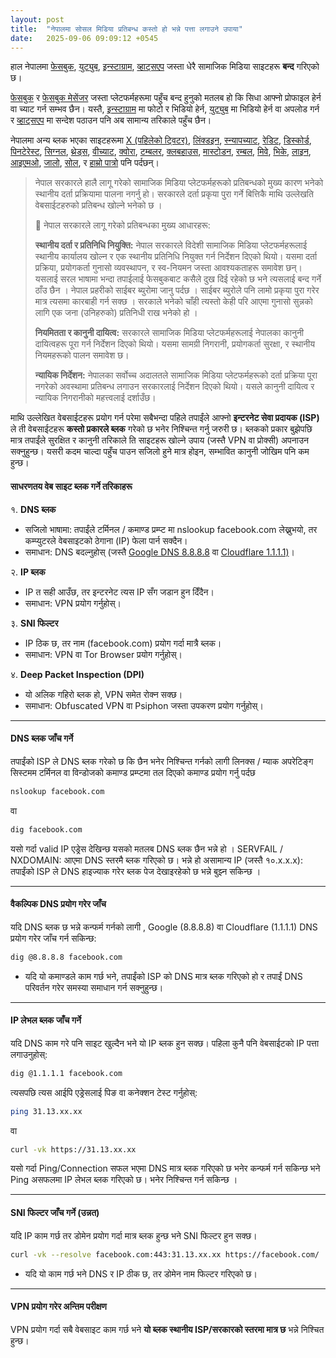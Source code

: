 ```yaml
---
layout: post
title:  "नेपालमा सोसल मिडिया प्रतिबन्ध कस्तो हो भन्ने पत्ता लगाउने उपाया"
date:   2025-09-06 09:09:12 +0545
---
```



हाल नेपालमा [फेसबुक](https://www.facebook.com), [युट्युब](https://www.youtube.com), [इन्स्टाग्राम](https://www.instagram.com), [व्हाट्सएप](https://www.whatsapp.com) जस्ता धेरै सामाजिक मिडिया साइटहरू **बन्द** गरिएको छ। 

[फेसबुक](https://www.facebook.com) र [फेसबुक मेसेंजर](https://www.messenger.com) जस्ता प्लेटफर्महरूमा पहुँच बन्द हुनुको मतलब हो कि सिधा आफ्नो प्रोफाइल हेर्न वा च्याट गर्न सम्भव छैन। यस्तै, [इन्स्टाग्राम](https://www.instagram.com) मा फोटो र भिडियो हेर्न, [युट्युब](https://www.youtube.com) मा भिडियो हेर्न वा अपलोड गर्न र [व्हाट्सएप](https://www.whatsapp.com) मा सन्देश पठाउन पनि अब सामान्य तरिकाले पहुँच छैन।  

नेपालमा अन्य ब्लक भएका साइटहरूमा [X (पहिलेको ट्विटर)](https://www.x.com), [लिंक्डइन](https://www.linkedin.com), [स्न्यापच्याट](https://www.snapchat.com), [रेडिट](https://www.reddit.com), [डिस्कोर्ड](https://discord.com), [पिनटेरेस्ट](https://www.pinterest.com), [सिग्नल](https://signal.org), [थ्रेड्स](https://www.instagram.com/threads/), [वीच्याट](https://www.wechat.com), [क्वोरा](https://www.quora.com), [टम्बलर](https://www.tumblr.com), [क्लबहाउस](https://www.joinclubhouse.com), [मास्टोडन](https://mastodon.social), [रम्बल](https://rumble.com), [मिवे](https://mewe.com), [भिके](https://vk.com), [लाइन](https://line.me), [आइएमओ](https://imo.im), [जालो](https://zalo.me), [सोल](https://www.soulapp.cn), र [हाम्रो पात्रो](https://www.hamropatro.com) पनि पर्दछन्।  

> नेपाल सरकारले हालै लागू गरेको सामाजिक मिडिया प्लेटफर्महरूको प्रतिबन्धको मुख्य कारण भनेको स्थानीय दर्ता प्रक्रियामा पालना नगर्नु हो। सरकारले दर्ता प्रकृया पुरा गर्ने बित्तिकै माथि उल्लेखति वेबसाईटहरुको प्रतिबन्ध खोल्ने भनेको छ । 
> 
> 📌 नेपाल सरकारले लागू गरेको प्रतिबन्धका मुख्य आधारहरू:
> 
> **स्थानीय दर्ता र प्रतिनिधि नियुक्ति:** नेपाल सरकारले विदेशी सामाजिक मिडिया प्लेटफर्महरूलाई स्थानीय कार्यालय खोल्न र एक स्थानीय प्रतिनिधि नियुक्त गर्न निर्देशन दिएको थियो। यसमा दर्ता प्रक्रिया, प्रयोगकर्ता गुनासो व्यवस्थापन, र स्व-नियमन जस्ता आवश्यकताहरू समावेश छन्। यसलाई सरल भाषामा भन्दा तपाईलाई फेसबुकबाट कसैले दुख दिई रहेको छ भने त्यसलाई बन्द गर्ने ठाँउ छैन । नेपाल प्रहरीको साईबर ब्युरोमा जानु पर्दछ । साईबर ब्युरोले पनि लामो प्रकृया पुरा गरेर मात्र त्यसमा कारबाही गर्न सक्छ । सरकाले भनेको चाँही त्यस्तो केही परि आएमा गुनासो सुन्नको लागि एक जना (उनिहरुको) प्रतिनिधी राख भनेको हो । 
> 
> **नियमितता र कानुनी दायित्व:** सरकारले सामाजिक मिडिया प्लेटफर्महरूलाई नेपालका कानुनी दायित्वहरू पूरा गर्न निर्देशन दिएको थियो। यसमा सामग्री निगरानी, प्रयोगकर्ता सुरक्षा, र स्थानीय नियमहरूको पालन समावेश छ।
> 
> **न्यायिक निर्देशन:** नेपालका सर्वोच्च अदालतले सामाजिक मिडिया प्लेटफर्महरूको दर्ता प्रक्रिया पूरा नगरेको अवस्थामा प्रतिबन्ध लगाउन सरकारलाई निर्देशन दिएको थियो। यसले कानुनी दायित्व र न्यायिक निगरानीको महत्त्वलाई दर्शाउँछ।


माथि उल्लेखित वेबसाईटहरू प्रयोग गर्न परेमा सबैभन्दा पहिले तपाईंले आफ्नो **इन्टरनेट सेवा प्रदायक (ISP)** ले ती वेबसाईटहरू **कस्तो प्रकारले ब्लक** गरेको छ भनेर निश्चिन्त गर्नु जरुरी छ।  ब्लकको प्रकार बुझेपछि मात्र तपाईंले सुरक्षित र कानुनी तरिकाले ति साइटहरू खोल्ने उपाय (जस्तै VPN वा प्रोक्सी) अपनाउन सक्नुहुन्छ। यसरी कदम चाल्दा पहुँच पाउन सजिलो हुने मात्र होइन, सम्भावित कानुनी जोखिम पनि कम हुन्छ।

#### साधरणतय वेब साइट ब्लक गर्ने तरिकाहरू

१. **DNS ब्लक**  
- सजिलो भाषामा: तपाईंले टर्मिनल / कमाण्ड प्रम्प्ट मा nslookup facebook.com लेख्नुभयो, तर कम्प्युटरले वेबसाइटको ठेगाना (IP) फेला पार्न सक्दैन।  
- समाधान: DNS बदल्नुहोस् (जस्तै [Google DNS 8.8.8.8](https://dns.google/) वा [Cloudflare 1.1.1.1)](https://one.one.one.one/)।

२. **IP ब्लक**  
- IP त सही आउँछ, तर इन्टरनेट त्यस IP सँग जडान हुन दिँदैन।  
- समाधान: VPN प्रयोग गर्नुहोस्।  

३. **SNI फिल्टर**  
- IP ठिक छ, तर नाम (facebook.com) प्रयोग गर्दा मात्रै ब्लक।  
- समाधान: VPN वा Tor Browser प्रयोग गर्नुहोस्।  

४. **Deep Packet Inspection (DPI)**  
- यो अलिक गहिरो ब्लक हो, VPN समेत रोक्न सक्छ।  
- समाधान: Obfuscated VPN वा Psiphon जस्ता उपकरण प्रयोग गर्नुहोस्। 

------------------------------------------------------------------------


#### DNS ब्लक जाँच गर्ने

तपाईंको ISP ले DNS ब्लक गरेको छ कि छैन भनेर निश्चिन्त गर्नको लागी लिनक्स / म्याक अपरेटिङ्ग सिस्टमम टर्मिनल वा विन्डोजको कमाण्ड प्रम्प्टमा तल दिएको कमाण्ड प्रयोग गर्नु पर्दछ 

``` bash
nslookup facebook.com
```

वा

``` bash
dig facebook.com
```

यसो गर्दा valid IP एड्रेस देखिन्छ यसको मतलब DNS ब्लक छैन भन्ने हो । SERVFAIL / NXDOMAIN: आएमा DNS स्तरमै ब्लक गरिएको छ। भन्ने हो असामान्य IP (जस्तै १०.x.x.x): तपाईंको ISP ले DNS हाइज्याक गरेर ब्लक पेज देखाइरहेको छ भन्ने बुझ्न सकिन्छ ।

------------------------------------------------------------------------


#### वैकल्पिक DNS प्रयोग गरेर जाँच

यदि DNS ब्लक छ भन्ने कन्फर्म गर्नको लागी , Google (8.8.8.8) वा Cloudflare (1.1.1.1) DNS प्रयोग गरेर जाँच गर्न सकिन्छ:

``` bash
dig @8.8.8.8 facebook.com
```

-   यदि यो कमाण्डले काम गर्छ भने, तपाईंको ISP को DNS मात्र ब्लक गरिएको हो र तपाईं DNS परिवर्तन गरेर समस्या समाधान गर्न सक्नुहुन्छ।

------------------------------------------------------------------------


#### IP लेभल ब्लक जाँच गर्ने

यदि DNS काम गरे पनि साइट खुल्दैन भने यो IP ब्लक हुन सक्छ। पहिला कुनै पनि वेबसाईटको IP पत्ता लगाउनुहोस्:

``` bash
dig @1.1.1.1 facebook.com
```

त्यसपछि त्यस आईपि एड्रेसलाई पिङ वा कनेक्शन टेस्ट गर्नुहोस्:

``` bash
ping 31.13.xx.xx
```

वा

``` bash
curl -vk https://31.13.xx.xx
```

यसो गर्दा Ping/Connection सफल भएमा DNS मात्र ब्लक गरिएको छ भनेर कन्फर्म गर्न सकिन्छ भने Ping असफलमा IP लेभल ब्लक गरिएको छ। भनेर निश्चिन्त गर्न सकिन्छ । 

------------------------------------------------------------------------

#### SNI फिल्टर जाँच गर्ने (उन्नत)

यदि IP काम गर्छ तर डोमेन प्रयोग गर्दा मात्र ब्लक हुन्छ भने SNI फिल्टर हुन सक्छ।

``` bash
curl -vk --resolve facebook.com:443:31.13.xx.xx https://facebook.com/
```

-   यदि यो काम गर्छ भने DNS र IP ठीक छ, तर डोमेन नाम फिल्टर गरिएको छ।

------------------------------------------------------------------------

#### VPN प्रयोग गरेर अन्तिम परीक्षण

VPN प्रयोग गर्दा सबै वेबसाइट काम गर्छ भने **यो ब्लक स्थानीय ISP/सरकारको स्तरमा मात्र छ** भन्ने निश्चित हुन्छ।

